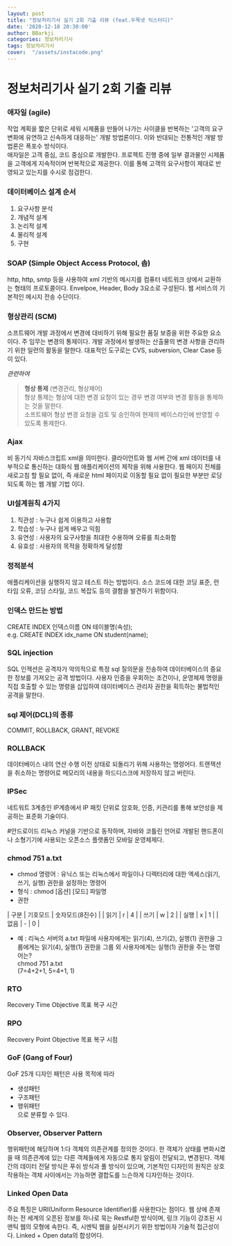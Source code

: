 ```yaml
---
layout: post
title: "정보처리기사 실기 2회 기출 리뷰 (feat.두목넷 익스터디)"
date: '2020-12-18 20:30:00'
author: BBarkji
categories: 정보처리기사
tags: 정보처리기사
cover:  "/assets/instacode.png"
---
```




# 정보처리기사 실기 2회 기출 리뷰     
        
         
          
          

### 애자일 (agile)
작업 계획을 짧은 단위로 세워 시제품을 만들어 나가는 사이클을 반복하는 '고객의 요구 변화에 유연하고 신속하게 대응하는' 개발 방법론이다. 이와 반대되는 전통적인 개발 방법론은 폭포수 방식이다.  
애자일은 고객 중심, 코드 중심으로 개발한다. 프로젝트 진행 중에 일부 결과물인 시제품을 고객에게 지속적이며 반복적으로 제공한다. 이를 통해 고객의 요구사항이 제대로 반영되고 있는지를 수시로 점검한다.
            
                
                 
                    
                       
### 데이터베이스 설계 순서
1. 요구사항 분석
2. 개념적 설계
3. 논리적 설계
4. 물리적 설계
5. 구현
                 
               
              
               
               
### SOAP (Simple Object Access Protocol, 솝)
http, http, smtp 등을 사용하여 xml 기반의 메시지를 컴퓨터 네트워크 상에서 교환하는 형태의 프로토콜이다. Envelpoe, Header, Body 3요소로 구성된다. 웹 서비스의 기본적인 메시지 전송 수단이다.
                 
               
              
               
               
### 형상관리 (SCM)
소프트웨어 개발 과정에서 변경에 대비하기 위해 필요한 품질 보증을 위한 주요한 요소이다. 주 임무는 변경의 통제이다. 개발 과정에서 발생하는 산출물의 변경 사항을 관리하기 위한 일련의 활동을 말한다. 대표적인 도구로는 CVS, subversion, Clear Case 등이 있다. 
                   
                 
_관련하여_  
                 
> **형상 통제** (변경관리, 형상제어)  
> 형상 통제는 형상에 대한 변경 요청이 있는 경우 변경 여부와 변경 활동을 통제하는 것을 말한다.  
> 소프트웨어 형상 변경 요청을 검토 및 승인하여 현재의 베이스라인에 반영할 수 있도록 통제한다.  
                                    
                            
               
                 
                       
### Ajax 
비 동기식 자바스크립트 xml을 의미한다. 클라이언트와 웹 서버 간에 xml 데이터를 내부적으로 통신하는 대화식 웹 애플리케이션의 제작을 위해 사용한다. 웹 페이지 전체를 새로고침 할 필요 없이, 즉 새로운 html 페이지로 이동할 필요 없이 필요한 부분만 로딩되도록 하는 웹 개발 기법 이다.            
                  
            
              
              
             
### UI설계원칙 4가지
1. 직관성 : 누구나 쉽게 이용하고 사용함
2. 학습성 : 누구나 쉽게 배우고 익힘
3. 유연성 : 사용자의 요구사항을 최대한 수용하며 오류를 최소화함
4. 유효성 : 사용자의 목적을 정확하게 달성함        
             
                  
                
              
                    
### 정적분석
애플리케이션을 실행하지 않고 테스트 하는 방법이다. 소스 코드에 대한 코딩 표준, 런 타임 오류, 코딩 스타일, 코드 복잡도 등의 결함을 발견하기 위함이다.               
              
                
             
             
            
### 인덱스 만드는 방법
CREATE INDEX 인덱스이름 ON 테이블명(속성);              
e.g. CREATE INDEX idx_name ON student(name);           
                
             
              
            
               
### SQL injection           
SQL 인젝션은 공격자가 악의적으로 특정 sql 질의문을 전송하여 데이터베이스의 중요한 정보를 가져오는 공격 방법이다. 사용자 인증을 우회하는 조건이나, 운영체제 명령을 직접 호출할 수 있는 명령을 삽입하여 데이터베이스 관리자 권한을 획득하는 불법적인 공격을 말한다.              
                  
                 
             
             
                      
### sql 제어(DCL)의 종류            
COMMIT, ROLLBACK, GRANT, REVOKE           
              
               
               
                
### ROLLBACK           
데이터베이스 내의 연산 수행 이전 상태로 되돌리기 위해 사용하는 명령어다. 트랜잭션을 취소하는 명령어로 메모리의 내용을 하드디스크에 저장하지 않고 버린다.                
             
             
            
           
             
### IPSec          
네트워트 3계층인 IP계층에서 IP 패킷 단위로 암호화, 인증, 키관리를 통해 보안성을 제공하는 표준화 기술이다.               
             
             
                
              
               
#안드로이드
리눅스 커널을 기반으로 동작하며, 자바와 코틀린 언어로 개발된 핸드폰이나 소형기기에 사용되는 오픈소스 플랫폼인 모바일 운영체제다.           
             
           
              
             
                  
### chmod 751 a.txt
* chmod 명령어 : 유닉스 또는 리눅스에서 파일이나 디렉터리에 대한 엑세스(읽기, 쓰기, 실행) 권한을 설정하는 명령어         
* 형식 : chmod [옵션] [모드] 파일명         
* 권한      
             
| 구분 | 기호모드 | 숫자모드(8진수) |
| 읽기 | r | 4 |
| 쓰기 | w | 2 |
| 실행 | x | 1 |
| 없음 | - | 0 |
* 예 : 리눅스 서버의 a.txt 파일에 사용자에게는 읽기(4), 쓰기(2), 실행(1) 권한을 그룹에게는 읽기(4), 실행(1) 권한을 그룹 외 사용자에게는 실행(1) 권한을 주는 명령어는?          
chmod 751 a.txt           
(7=4+2+1, 5=4+1, 1)         
              
           
             
             
           
### RTO
Recovery Time Objective 목표 복구 시간              
            
           
             
            
              
### RPO
Recovery Point Objective 목표 복구 시점              
            
              
           
            
             
### GoF (Gang of Four)
GoF 25개 디자인 패턴은 사용 목적에 따라         
* 생성패턴
* 구조패턴
* 행위패턴  
으로 분류할 수 있다.             
              
           
            
            
             
### Observer, Observer Pattern
행위패턴에 해당하며 1:다 객체의 의존관계를 정의한 것이다. 한 객체가 상태를 변화시켰을 때 의존관계에 있는 다른 객체들에게 자동으로 통지 알림이 전달되고, 변경된다. 객체 간의 데이터 전달 방식은 푸쉬 방식과 풀 방식이 있으며, 기본적인 디자인의 원칙은 상호작용하는 객체 사이에서는 가능하면 결합도를 느슨하게 디자인하는 것이다.          
            
            
        
           
                          
### Linked Open Data
주요 특징은 URI(Uniform Resource Identifier)를 사용한다는 점이다. 웹 상에 존재하는 전 세계의 오픈된 정보를 하나로 묵는 Restful한 방식이며, 링크 기능이 강조된 시맨틱 웹의 모형에 속한다. 즉, 시멘틱 웹을 실현시키기 위한 방법이자 기술적 접근성이다. Linked + Open data의 합성어다.              
                
                
             
              











